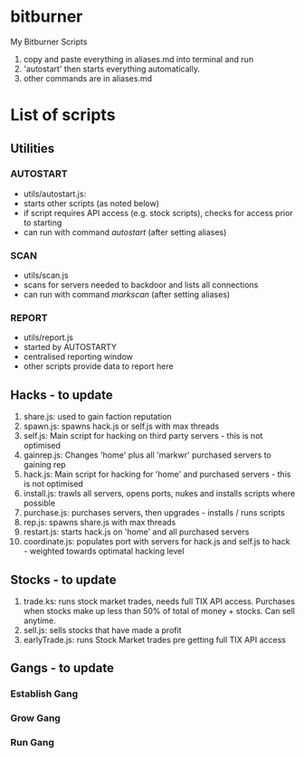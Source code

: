 # bitburner
My Bitburner Scripts

1. copy and paste everything in aliases.md into terminal and run
1. 'autostart' then starts everything automatically.
1. other commands are in aliases.md

# List of scripts
## **Utilities**
### AUTOSTART
- utils/autostart.js: 
- starts other scripts (as noted below)
- if script requires API access (e.g. stock scripts), checks for access prior to starting
- can run with command *autostart* (after setting aliases)
### SCAN
- utils/scan.js
- scans for servers needed to backdoor and lists all connections
- can run with command *markscan* (after setting aliases)
### REPORT
- utils/report.js
- started by AUTOSTARTY
- centralised reporting window
- other scripts provide data to report here 

## Hacks - to update
1. share.js: used to gain faction reputation
1. spawn.js: spawns hack.js or self.js with max threads
1. self.js: Main script for hacking on third party servers - this is not optimised
1. gainrep.js: Changes 'home' plus all 'markwr' purchased servers to gaining rep
1. hack.js: Main script for hacking for 'home' and purchased servers - this is not optimised
1. install.js: trawls all servers, opens ports, nukes and installs scripts where possible
1. purchase.js: purchases servers, then upgrades - installs / runs scripts
1. rep.js: spawns share.js with max threads
1. restart.js: starts hack.js on 'home' and all purchased servers
1. coordinate.js: populates port with servers for hack.js and self.js to hack - weighted towards optimatal hacking level

## Stocks - to update
1. trade.ks: runs stock market trades, needs full TIX API access. Purchases when stocks make up less than 50% of total of money + stocks. Can sell anytime.
1. sell.js: sells stocks that have made a profit
1. earlyTrade.js: runs Stock Market trades pre getting full TIX API access

## Gangs - to update
### Establish Gang

### Grow Gang

### Run Gang


